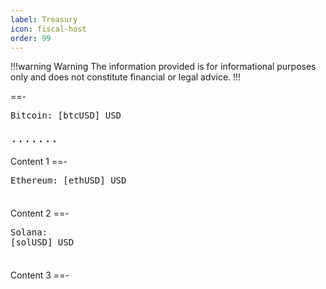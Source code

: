 ```yaml
---
label: Treasury
icon: fiscal-host
order: 99
---
```

!!!warning Warning
The information provided is for informational purposes only and does not constitute financial or legal advice.
!!!


  <style>
    .bar {
      font-family: monospace;
      font-size: 18px;
      width: 100%;
      box-sizing: border-box;
      white-space: nowrap;  
      overflow: hidden;  
      word-break: break-all;
    }
  </style>

==- <pre id="btc">Bitcoin: [btcUSD] USD </pre> <pre id="bar-1" class="bar">.......</pre>
Content 1
==- <pre id="eth">Ethereum: [ethUSD] USD </pre> <pre id="bar-2" class="bar"></pre>
Content 2
==- <pre id="sol">Solana: [solUSD] USD </pre> <pre id="bar-3" class="bar"></pre>
Content 3
==-

<script>
    // Function to create the bar string based on percentage and container width
    function createBar(percentage, containerWidth) {
      // Ensure percentage is between 0 and 100
      const clampedPercentage = Math.max(0, Math.min(100, percentage));

      // Calculate the number of blocks that fit in the available width
      const blockWidth = 10; // width of each block in pixels (adjust this value as needed)
      const totalBlocks = Math.floor(containerWidth / blockWidth); // total number of blocks that fit within the width

      // Calculate the number of "▓" (filled) and "░" (empty) blocks
      const filledBlocks = Math.floor((clampedPercentage / 100) * totalBlocks);
      const emptyBlocks = totalBlocks - filledBlocks;

      // Create the bar string using the blocks
      const bar = '▓'.repeat(filledBlocks) + '░'.repeat(emptyBlocks);

      return bar;
    }

    // Function to update the bars with different percentages
    function updateBars(percentages) {
      // Loop through the percentages and update each bar
      percentages.forEach((percentage, index) => {
        const barId = `bar-${index + 1}`; // ID format: bar-1, bar-2, etc.
        const bar = document.getElementById(barId);

        if (bar) {
          // Get the container width for each bar
          const containerWidth = bar.offsetWidth;
          
          // Update the bar's text content with the generated bar
          bar.textContent = createBar(percentage, containerWidth);
        }
      });
    }

    // Example usage: Update bars with different percentages
    updateBars([30, 50, 70, 90]); // Array of different percentages for each bar

    // Optional: Recalculate and update bars when the window is resized
    window.addEventListener('resize', () => {
      updateBars([30, 50, 70, 90]); // You can adjust these percentages as needed
    });
  </script>
